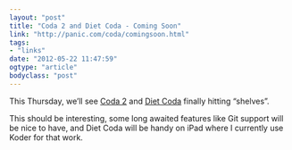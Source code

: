 ```yaml
---
layout: "post"
title: "Coda 2 and Diet Coda - Coming Soon"
link: "http://panic.com/coda/comingsoon.html"
tags: 
- "links"
date: "2012-05-22 11:47:59"
ogtype: "article"
bodyclass: "post"
---
```


This Thursday, we’ll see [Coda 2](http://panic.com/coda/) and [Diet Coda](http://panic.com/dietcoda/) finally hitting “shelves”.

This should be interesting, some long awaited features like Git support will be nice to have, and Diet Coda will be handy on iPad where I currently use Koder for that work.
